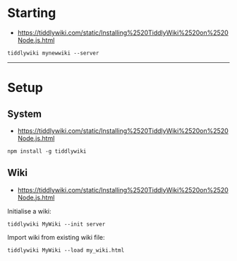 



Starting
========

* https://tiddlywiki.com/static/Installing%2520TiddlyWiki%2520on%2520Node.js.html

```
tiddlywiki mynewwiki --server 
```


-------------------------------------------------------------------------------

Setup
=====

System
------

* https://tiddlywiki.com/static/Installing%2520TiddlyWiki%2520on%2520Node.js.html

```
npm install -g tiddlywiki
```


Wiki
----

* https://tiddlywiki.com/static/Installing%2520TiddlyWiki%2520on%2520Node.js.html

Initialise a wiki:
```
tiddlywiki MyWiki --init server
```


Import wiki from existing wiki file:
```
tiddlywiki MyWiki --load my_wiki.html
```


